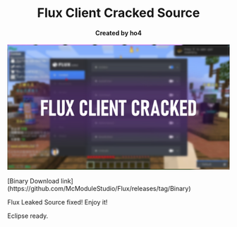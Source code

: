 <div align="center">

# Flux Client Cracked Source
#### Created by ho4
![TITLE](./title.png)

</div>
[Binary Download link](https://github.com/McModuleStudio/Flux/releases/tag/Binary)

Flux Leaked Source fixed! Enjoy it!

Eclipse ready.